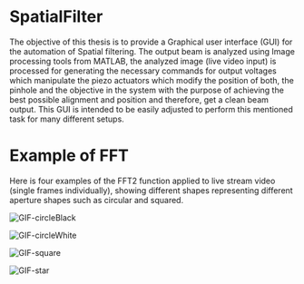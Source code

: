 # SpatialFilter

The objective of this thesis is to provide a Graphical user interface (GUI) for the automation of Spatial filtering. The output beam is analyzed using Image processing tools from MATLAB, the analyzed image (live video input) is processed for generating the necessary commands for output voltages which manipulate the piezo actuators which modify the position of both, the pinhole and the objective in the system with the purpose of achieving the best possible alignment and position and therefore, get a clean beam output. This GUI is intended to be easily adjusted to perform this mentioned task for many different setups.


# Example of FFT
Here is four examples of the FFT2 function applied to live stream video (single frames individually), showing different shapes representing different aperture shapes such as circular and squared. 




![GIF-circleBlack](https://user-images.githubusercontent.com/47811234/89146894-62845e80-d555-11ea-9e6d-06b556939c19.gif)




![GIF-circleWhite](https://user-images.githubusercontent.com/47811234/89146916-7039e400-d555-11ea-9a67-ea4b78a19fdd.gif)




![GIF-square](https://user-images.githubusercontent.com/47811234/89146927-7af47900-d555-11ea-8fd0-d69783a5270c.gif)




![GIF-star](https://user-images.githubusercontent.com/47811234/89146932-83e54a80-d555-11ea-875c-1272b4bcfdd1.gif)
